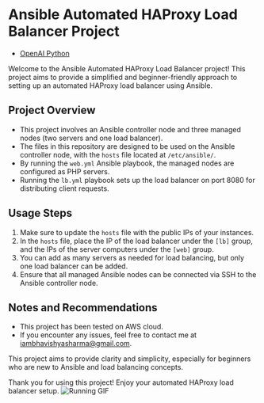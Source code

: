 # Ansible Automated HAProxy Load Balancer Project
   - [OpenAI Python](https://github.com/openai/openai-python)


Welcome to the Ansible Automated HAProxy Load Balancer project! This project aims to provide a simplified and beginner-friendly approach to setting up an automated HAProxy load balancer using Ansible.

## Project Overview

- This project involves an Ansible controller node and three managed nodes (two servers and one load balancer).
- The files in this repository are designed to be used on the Ansible controller node, with the `hosts` file located at `/etc/ansible/`.
- By running the `web.yml` Ansible playbook, the managed nodes are configured as PHP servers.
- Running the `lb.yml` playbook sets up the load balancer on port 8080 for distributing client requests.

## Usage Steps

1. Make sure to update the `hosts` file with the public IPs of your instances.
2. In the `hosts` file, place the IP of the load balancer under the `[lb]` group, and the IPs of the server computers under the `[web]` group.
3. You can add as many servers as needed for load balancing, but only one load balancer can be added.
4. Ensure that all managed Ansible nodes can be connected via SSH to the Ansible controller node.

## Notes and Recommendations

- This project has been tested on AWS cloud.
- If you encounter any issues, feel free to contact me at iambhavishyasharma@gmail.com.

This project aims to provide clarity and simplicity, especially for beginners who are new to Ansible and load balancing concepts.

Thank you for using this project! Enjoy your automated HAProxy load balancer setup.
![Running GIF](  https://raw.githubusercontent.com/trinib/trinib/82213791fa9ff58d3ca768ddd6de2489ec23ffca/images/footer.svg)
